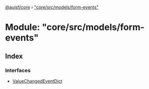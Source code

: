 [@aujsf/core](../README.md) › ["core/src/models/form-events"](_core_src_models_form_events_.md)

# Module: "core/src/models/form-events"

## Index

### Interfaces

* [ValueChangedEventDict](../interfaces/_core_src_models_form_events_.valuechangedeventdict.md)
